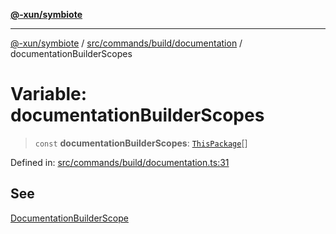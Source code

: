 [**@-xun/symbiote**](../../../../../README.md)

***

[@-xun/symbiote](../../../../../README.md) / [src/commands/build/documentation](../README.md) / documentationBuilderScopes

# Variable: documentationBuilderScopes

> `const` **documentationBuilderScopes**: [`ThisPackage`](../../../../configure/enumerations/ThisPackageGlobalScope.md#thispackage)[]

Defined in: [src/commands/build/documentation.ts:31](https://github.com/Xunnamius/symbiote/blob/ec67adb5324eeca6085e3ddc4126fe7798bea916/src/commands/build/documentation.ts#L31)

## See

[DocumentationBuilderScope](../../../../configure/enumerations/ThisPackageGlobalScope.md)
